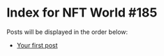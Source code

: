 # Index for NFT World #185
Posts will be displayed in the order below:

- [Your first post](./001-first.md)

